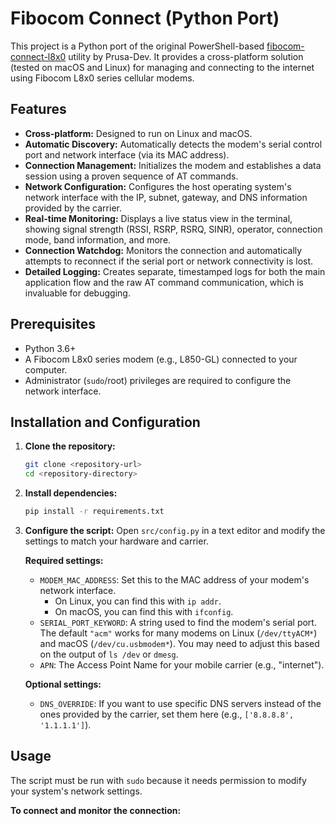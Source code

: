 # Fibocom Connect (Python Port)

This project is a Python port of the original PowerShell-based [fibocom-connect-l8x0](https://github.com/prusa-dev/fibocom-connect-l8x0) utility by Prusa-Dev. It provides a cross-platform solution (tested on macOS and Linux) for managing and connecting to the internet using Fibocom L8x0 series cellular modems.

## Features

*   **Cross-platform:** Designed to run on Linux and macOS.
*   **Automatic Discovery:** Automatically detects the modem's serial control port and network interface (via its MAC address).
*   **Connection Management:** Initializes the modem and establishes a data session using a proven sequence of AT commands.
*   **Network Configuration:** Configures the host operating system's network interface with the IP, subnet, gateway, and DNS information provided by the carrier.
*   **Real-time Monitoring:** Displays a live status view in the terminal, showing signal strength (RSSI, RSRP, RSRQ, SINR), operator, connection mode, band information, and more.
*   **Connection Watchdog:** Monitors the connection and automatically attempts to reconnect if the serial port or network connectivity is lost.
*   **Detailed Logging:** Creates separate, timestamped logs for both the main application flow and the raw AT command communication, which is invaluable for debugging.

## Prerequisites

*   Python 3.6+
*   A Fibocom L8x0 series modem (e.g., L850-GL) connected to your computer.
*   Administrator (`sudo`/root) privileges are required to configure the network interface.

## Installation and Configuration

1.  **Clone the repository:**
    ```bash
    git clone <repository-url>
    cd <repository-directory>
    ```

2.  **Install dependencies:**
    ```bash
    pip install -r requirements.txt
    ```

3.  **Configure the script:**
    Open `src/config.py` in a text editor and modify the settings to match your hardware and carrier.

    **Required settings:**
    *   `MODEM_MAC_ADDRESS`: Set this to the MAC address of your modem's network interface.
        *   On Linux, you can find this with `ip addr`.
        *   On macOS, you can find this with `ifconfig`.
    *   `SERIAL_PORT_KEYWORD`: A string used to find the modem's serial port. The default `"acm"` works for many modems on Linux (`/dev/ttyACM*`) and macOS (`/dev/cu.usbmodem*`). You may need to adjust this based on the output of `ls /dev` or `dmesg`.
    *   `APN`: The Access Point Name for your mobile carrier (e.g., "internet").

    **Optional settings:**
    *   `DNS_OVERRIDE`: If you want to use specific DNS servers instead of the ones provided by the carrier, set them here (e.g., `['8.8.8.8', '1.1.1.1']`).

## Usage

The script must be run with `sudo` because it needs permission to modify your system's network settings.

**To connect and monitor the connection:**
